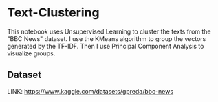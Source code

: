 # Text-Clustering

This notebook uses Unsupervised Learning to cluster the texts from the "BBC News" dataset.
I use the KMeans algorithm to group the vectors generated by the TF-IDF. Then I use Principal Component Analysis to visualize groups.

## Dataset

LINK: https://www.kaggle.com/datasets/gpreda/bbc-news
